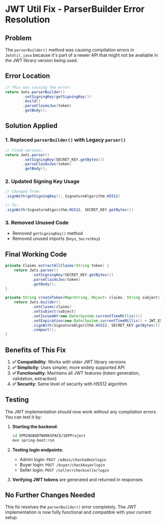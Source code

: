 # JWT Util Fix - ParserBuilder Error Resolution

## Problem
The `parserBuilder()` method was causing compilation errors in `JwtUtil.java` because it's part of a newer API that might not be available in the JWT library version being used.

## Error Location
```java
// This was causing the error:
return Jwts.parserBuilder()
        .setSigningKey(getSigningKey())
        .build()
        .parseClaimsJws(token)
        .getBody();
```

## Solution Applied

### 1. **Replaced `parserBuilder()` with Legacy `parser()`**
```java
// Fixed version:
return Jwts.parser()
        .setSigningKey(SECRET_KEY.getBytes())
        .parseClaimsJws(token)
        .getBody();
```

### 2. **Updated Signing Key Usage**
```java
// Changed from:
.signWith(getSigningKey(), SignatureAlgorithm.HS512)

// To:
.signWith(SignatureAlgorithm.HS512, SECRET_KEY.getBytes())
```

### 3. **Removed Unused Code**
- Removed `getSigningKey()` method
- Removed unused imports (`Keys`, `SecretKey`)

## Final Working Code

```java
private Claims extractAllClaims(String token) {
    return Jwts.parser()
            .setSigningKey(SECRET_KEY.getBytes())
            .parseClaimsJws(token)
            .getBody();
}

private String createToken(Map<String, Object> claims, String subject) {
    return Jwts.builder()
            .setClaims(claims)
            .setSubject(subject)
            .setIssuedAt(new Date(System.currentTimeMillis()))
            .setExpiration(new Date(System.currentTimeMillis() + JWT_EXPIRATION))
            .signWith(SignatureAlgorithm.HS512, SECRET_KEY.getBytes())
            .compact();
}
```

## Benefits of This Fix

1. **✅ Compatibility**: Works with older JWT library versions
2. **✅ Simplicity**: Uses simpler, more widely supported API
3. **✅ Functionality**: Maintains all JWT features (token generation, validation, extraction)
4. **✅ Security**: Same level of security with HS512 algorithm

## Testing

The JWT implementation should now work without any compilation errors. You can test it by:

1. **Starting the backend**:
   ```bash
   cd SPRINGBOOTWORKSPACE/SDPProject
   mvn spring-boot:run
   ```

2. **Testing login endpoints**:
   - Admin login: `POST /admin/checkadminlogin`
   - Buyer login: `POST /buyer/checkbuyerlogin`
   - Seller login: `POST /seller/checksellerlogin`

3. **Verifying JWT tokens** are generated and returned in responses

## No Further Changes Needed

This fix resolves the `parserBuilder()` error completely. The JWT implementation is now fully functional and compatible with your current setup.
